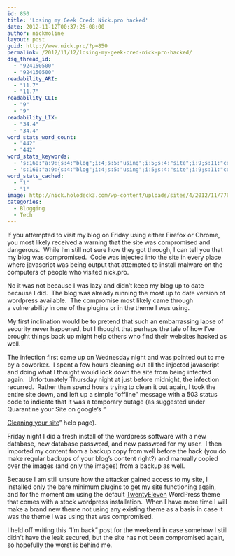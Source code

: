 ```yaml
---
id: 850
title: 'Losing my Geek Cred: Nick.pro hacked'
date: 2012-11-12T00:37:25-08:00
author: nickmoline
layout: post
guid: http://www.nick.pro/?p=850
permalink: /2012/11/12/losing-my-geek-cred-nick-pro-hacked/
dsq_thread_id:
  - "924150500"
  - "924150500"
readability_ARI:
  - "11.7"
  - "11.7"
readability_CLI:
  - "9"
  - "9"
readability_LIX:
  - "34.4"
  - "34.4"
word_stats_word_count:
  - "442"
  - "442"
word_stats_keywords:
  - 's:160:"a:9:{s:4:"blog";i:4;s:5:"using";i:5;s:4:"site";i:9;s:11:"compromised";i:4;s:7:"because";i:3;s:9:"wordpress";i:4;s:5:"theme";i:5;s:4:"well";i:3;s:5:"night";i:3;}";'
  - 's:160:"a:9:{s:4:"blog";i:4;s:5:"using";i:5;s:4:"site";i:9;s:11:"compromised";i:4;s:7:"because";i:3;s:9:"wordpress";i:4;s:5:"theme";i:5;s:4:"well";i:3;s:5:"night";i:3;}";'
word_stats_cached:
  - "1"
  - "1"
image: http://nick.holodeck3.com/wp-content/uploads/sites/4/2012/11/776464_87968784-672x372.jpg
categories:
  - Blogging
  - Tech
---
```

If you attempted to visit my blog on Friday using either Firefox or Chrome, you most likely received a warning that the site was compromised and dangerous.  While I&#8217;m still not sure how they got through, I can tell you that my blog was compromised.  Code was injected into the site in every place where javascript was being output that attempted to install malware on the computers of people who visited nick.pro.

No it was not because I was lazy and didn&#8217;t keep my blog up to date because I did.  The blog was already running the most up to date version of wordpress available.  The compromise most likely came through a vulnerability in one of the plugins or in the theme I was using.

My first inclination would be to pretend that such an embarrassing lapse of security never happened, but I thought that perhaps the tale of how I&#8217;ve brought things back up might help others who find their websites hacked as well.

<!--more-->The infection first came up on Wednesday night and was pointed out to me by a coworker.  I spent a few hours cleaning out all the injected javascript and doing what I thought would lock down the site from being infected again.  Unfortunately Thursday night at just before midnight, the infection recurred.  Rather than spend hours trying to clean it out again, I took the entire site down, and left up a simple &#8220;offline&#8221; message with a 503 status code to indicate that it was a temporary outage (as suggested under Quarantine your Site on google&#8217;s &#8220;

<a href="http://support.google.com/webmasters/bin/answer.py?hl=en&answer=163634" target="_blank">Cleaning your site</a>&#8221; help page).

Friday night I did a fresh install of the wordpress software with a new database, new database password, and new password for my user.  I then imported my content from a backup copy from well before the hack (you do make regular backups of your blog&#8217;s content right?) and manually copied over the images (and only the images) from a backup as well.

Because I am still unsure how the attacker gained access to my site, I installed only the bare minimum plugins to get my site functioning again, and for the moment am using the default <a href="http://wordpress.org/extend/themes/twentyeleven" target="_blank">TwentyEleven</a> WordPress theme that comes with a stock wordpress installation.  When I have more time I will make a brand new theme not using any existing theme as a basis in case it was the theme I was using that was compromised.

I held off writing this &#8220;I&#8217;m back&#8221; post for the weekend in case somehow I still didn&#8217;t have the leak secured, but the site has not been compromised again, so hopefully the worst is behind me.